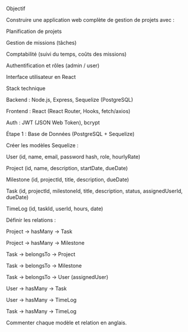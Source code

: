 Objectif

Construire une application web complète de gestion de projets avec :

Planification de projets

Gestion de missions (tâches)

Comptabilité (suivi du temps, coûts des missions)

Authentification et rôles (admin / user)

Interface utilisateur en React

Stack technique

Backend : Node.js, Express, Sequelize (PostgreSQL)

Frontend : React (React Router, Hooks, fetch/axios)

Auth : JWT (JSON Web Token), bcrypt

Étape 1 : Base de Données (PostgreSQL + Sequelize)

Créer les modèles Sequelize :

User (id, name, email, password hash, role, hourlyRate)

Project (id, name, description, startDate, dueDate)

Milestone (id, projectId, title, description, dueDate)

Task (id, projectId, milestoneId, title, description, status, assignedUserId, dueDate)

TimeLog (id, taskId, userId, hours, date)

Définir les relations :

Project → hasMany → Task

Project → hasMany → Milestone

Task → belongsTo → Project

Task → belongsTo → Milestone

Task → belongsTo → User (assignedUser)

User → hasMany → Task

User → hasMany → TimeLog

Task → hasMany → TimeLog

Commenter chaque modèle et relation en anglais.
